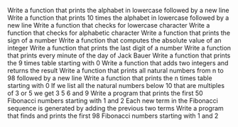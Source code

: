 Write a function that prints the alphabet in lowercase followed by a new line
Write a function that prints 10 times the alphabet in lowercase followed by a new line
Write a function that checks for lowercase character
Write a function that checks for alphabetic character
Write a function that prints the sign of a number
Write a function that computes the absolute value of an integer
Write a function that prints the last digit of a number
Write a function that prints every minute of the day of Jack Bauer
Write a function that prints the 9 times table starting with 0
Write a function that adds two integers and returns the result
Write a function that prints all natural numbers from n to 98 followed by a new line
Write a function that prints the n times table starting with 0
If we list all the natural numbers below 10 that are multiples of 3 or 5 we get 3 5 6 and 9
Write a program that prints the first 50 Fibonacci numbers starting with 1 and 2
Each new term in the Fibonacci sequence is generated by adding the previous two terms
Write a program that finds and prints the first 98 Fibonacci numbers starting with 1 and 2
